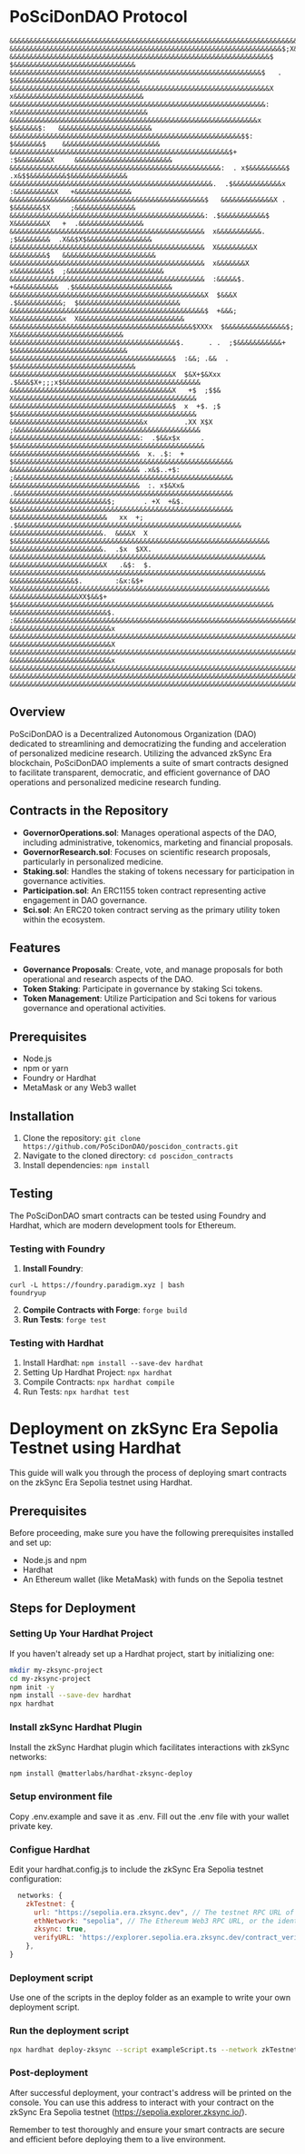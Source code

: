 # PoSciDonDAO Protocol

    &&&&&&&&&&&&&&&&&&&&&&&&&&&&&&&&&&&&&&&&&&&&&&&&&&&&&&&&&&&&&&&&&&&&&&&&&&&&&&&&&&&&&&&&&&&&&&&&&&&&
    &&&&&&&&&&&&&&&&&&&&&&&&&&&&&&&&&&&&&&&&&&&&&&&&&&&&&&&&&&&&&&&&&&&$;X&&&&&&&&&&&&&&&&&&&&&&&&&&&&&&
    &&&&&&&&&&&&&&&&&&&&&&&&&&&&&&&&&&&&&&&&&&&&&&&&&&&&&&&&&&&&&&&&$    $&&&&&&&&&&&&&&&&&&&&&&&&&&&&&&
    &&&&&&&&&&&&&&&&&&&&&&&&&&&&&&&&&&&&&&&&&&&&&&&&&&&&&&&&&&&&&&$   . $&&&&&&&&&&&&&&&&&&&&&&&&&&&&&&&
    &&&&&&&&&&&&&&&&&&&&&&&&&&&&&&&&&&&&&&&&&&&&&&&&&&&&&&&&&&&&&&&&X  x&&&&&&&&&&&&&&&&&&&&&&&&&&&&&&&&
    &&&&&&&&&&&&&&&&&&&&&&&&&&&&&&&&&&&&&&&&&&&&&&&&&&&&&&&&&&&&&&&:  x&&&&&&&&&&&&&&&&&&&&&&&&&&&&&&&&&
    &&&&&&&&&&&&&&&&&&&&&&&&&&&&&&&&&&&&&&&&&&&&&&&&&&&&&&&&&&&&&x   $&&&&&&$:   &&&&&&&&&&&&&&&&&&&&&&&
    &&&&&&&&&&&&&&&&&&&&&&&&&&&&&&&&&&&&&&&&&&&&&&&&&&&&&&&&&$$:   $&&&&&&&$    &&&&&&&&&&&&&&&&&&&&&&&&
    &&&&&&&&&&&&&&&&&&&&&&&&&&&&&&&&&&&&&&&&&&&&&&&&&&&&&&$+    :$&&&&&&&&X     &&&&&&&&&&&&&&&&&&&&&&&&
    &&&&&&&&&&&&&&&&&&&&&&&&&&&&&&&&&&&&&&&&&&&&&&&&&&&&:  . x$&&&&&&&&&$  .x&$$&&&&&&&&&$&&&&&&&&&&&&&&
    &&&&&&&&&&&&&&&&&&&&&&&&&&&&&&&&&&&&&&&&&&&&&&&&&&.  .$&&&&&&&&&&&&x  :&&&&&&&&&&X   +&&&&&&&&&&&&&&
    &&&&&&&&&&&&&&&&&&&&&&&&&&&&&&&&&&&&&&&&&&&&&&&&$   &&&&&&&&&&&&&X . $&&&&&&&$X     ;&&&&&&&&&&&&&&&
    &&&&&&&&&&&&&&&&&&&&&&&&&&&&&&&&&&&&&&&&&&&&&&&&: .$&&&&&&&&&&&$   X&&&&&&&&X   +  .&&&&&&&&&&&&&&&&
    &&&&&&&&&&&&&&&&&&&&&&&&&&&&&&&&&&&&&&&&&&&&&&&&  x&&&&&&&&&&&.  ;$&&&&&&&&  .X&&$X$&&&&&&&&&&&&&&&&
    &&&&&&&&&&&&&&&&&&&&&&&&&&&&&&&&&&&&&&&&&&&&&&&&  X&&&&&&&&&X   &&&&&&&&&$   &&&&&&&&&&&&&&&&&&&&&&&
    &&&&&&&&&&&&&&&&&&&&&&&&&&&&&&&&&&&&&&&&&&&&&&&&  x&&&&&&&X   x&&&&&&&&&$  ;&&&&&&&&&&&&&&&&&&&&&&&&
    &&&&&&&&&&&&&&&&&&&&&&&&&&&&&&&&&&&&&&&&&&&&&&&&  :&&&&&$.  +&&&&&&&&&&&  .$&&&&&&&&&&&&&&&&&&&&&&&&
    &&&&&&&&&&&&&&&&&&&&&&&&&&&&&&&&&&&&&&&&&&&&&&&&X  $&&&X  .$&&&&&&&&&&&;  $&&&&&&&&&&&&&&&&&&&&&&&&&
    &&&&&&&&&&&&&&&&&&&&&&&&&&&&&&&&&&&&&&&&&&&&&&&&$  +&&&; X&&&&&&&&&&&&x  X&&&&&&&&&&&&&&&&&&&&&&&&&&
    &&&&&&&&&&&&&&&&&&&&&&&&&&&&&&&&&&&&&&&&&&&&&$XXXx  $&&&&&&&&&&&&&&&$;  X&&&&&&&&&&&&&&&&&&&&&&&&&&&
    &&&&&&&&&&&&&&&&&&&&&&&&&&&&&&&&&&&&&&&&&$.      . .  ;$&&&&&&&&&&&+   $&&&&&&&&&&&&&&&&&&&&&&&&&&&&
    &&&&&&&&&&&&&&&&&&&&&&&&&&&&&&&&&&&&&&&&$  :&&; .&&  .               $&&&&&&&&&&&&&&&&&&&&&&&&&&&&&&
    &&&&&&&&&&&&&&&&&&&&&&&&&&&&&&&&&&&&&&&&X  $&X+$&Xxx .$&&&$X+;;;x$&&&&&&&&&&&&&&&&&&&&&&&&&&&&&&&&&&
    &&&&&&&&&&&&&&&&&&&&&&&&&&&&&&&&&&&&&&&&X   +$  ;$$&  X&&&&&&&&&&&&&&&&&&&&&&&&&&&&&&&&&&&&&&&&&&&&&
    &&&&&&&&&&&&&&&&&&&&&&&&&&&&&&&&&&&&&&&&$  x  +$. ;$  $&&&&&&&&&&&&&&&&&&&&&&&&&&&&&&&&&&&&&&&&&&&&&
    &&&&&&&&&&&&&&&&&&&&&&&&&&&&&&&&&x         .XX X$X   ;&&&&&&&&&&&&&&&&&&&&&&&&&&&&&&&&&&&&&&&&&&&&&&
    &&&&&&&&&&&&&&&&&&&&&&&&&&&&&&&&:  .$&&x$x     .    $&&&&&&&&&&&&&&&&&&&&&&&&&&&&&&&&&&&&&&&&&&&&&&&
    &&&&&&&&&&&&&&&&&&&&&&&&&&&&&&&&  x. .$:  +  $&&&&&&&&&&&&&&&&&&&&&&&&&&&&&&&&&&&&&&&&&&&&&&&&&&&&&&
    &&&&&&&&&&&&&&&&&&&&&&&&&&&&&&&& .x&$..+$:   ;&&&&&&&&&&&&&&&&&&&&&&&&&&&&&&&&&&&&&&&&&&&&&&&&&&&&&&
    &&&&&&&&&&&&&&&&&&&&&&&&&&&&&&&&  :. x$&Xx&  .&&&&&&&&&&&&&&&&&&&&&&&&&&&&&&&&&&&&&&&&&&&&&&&&&&&&&&
    &&&&&&&&&&&&&&&&&&&&&&&&$;       . +X  +&$.  $&&&&&&&&&&&&&&&&&&&&&&&&&&&&&&&&&&&&&&&&&&&&&&&&&&&&&&
    &&&&&&&&&&&&&&&&&&&&&&&&   xx  +;          .$&&&&&&&&&&&&&&&&&&&&&&&&&&&&&&&&&&&&&&&&&&&&&&&&&&&&&&&
    &&&&&&&&&&&&&&&&&&&&&&&.  &&&&X  X  $&&&&&&&&&&&&&&&&&&&&&&&&&&&&&&&&&&&&&&&&&&&&&&&&&&&&&&&&&&&&&&&
    &&&&&&&&&&&&&&&&&&&&&&&.  .$x  $XX.  &&&&&&&&&&&&&&&&&&&&&&&&&&&&&&&&&&&&&&&&&&&&&&&&&&&&&&&&&&&&&&&
    &&&&&&&&&&&&&&&&&&&&&&&X   .&$:  $.  &&&&&&&&&&&&&&&&&&&&&&&&&&&&&&&&&&&&&&&&&&&&&&&&&&&&&&&&&&&&&&&
    &&&&&&&&&&&&&&&&$.        :&x:&$+   X&&&&&&&&&&&&&&&&&&&&&&&&&&&&&&&&&&&&&&&&&&&&&&&&&&&&&&&&&&&&&&&
    &&&&&&&&&&&&&&&&&XX$&&$+           $&&&&&&&&&&&&&&&&&&&&&&&&&&&&&&&&&&&&&&&&&&&&&&&&&&&&&&&&&&&&&&&&
    &&&&&&&&&&&&&&&&&&&&&&&&$. :&&&&&&&&&&&&&&&&&&&&&&&&&&&&&&&&&&&&&&&&&&&&&&&&&&&&&&&&&&&&&&&&&&&&&&&&
    &&&&&&&&&&&&&&&&&&&&&&&&&x  &&&&&&&&&&&&&&&&&&&&&&&&&&&&&&&&&&&&&&&&&&&&&&&&&&&&&&&&&&&&&&&&&&&&&&&&
    &&&&&&&&&&&&&&&&&&&&&&&&&X  &&&&&&&&&&&&&&&&&&&&&&&&&&&&&&&&&&&&&&&&&&&&&&&&&&&&&&&&&&&&&&&&&&&&&&&&
    &&&&&&&&&&&&&&&&&&&&&&&&&x  &&&&&&&&&&&&&&&&&&&&&&&&&&&&&&&&&&&&&&&&&&&&&&&&&&&&&&&&&&&&&&&&&&&&&&&&
    &&&&&&&&&&&&&&&&&&&&&&&&&&&&&&&&&&&&&&&&&&&&&&&&&&&&&&&&&&&&&&&&&&&&&&&&&&&&&&&&&&&&&&&&&&&&&&&&&&&&
    &&&&&&&&&&&&&&&&&&&&&&&&&&&&&&&&&&&&&&&&&&&&&&&&&&&&&&&&&&&&&&&&&&&&&&&&&&&&&&&&&&&&&&&&&&&&&&&&&&&&

## Overview
PoSciDonDAO is a Decentralized Autonomous Organization (DAO) dedicated to streamlining and democratizing the funding and acceleration of personalized medicine research. Utilizing the advanced zkSync Era blockchain, PoSciDonDAO implements a suite of smart contracts designed to facilitate transparent, democratic, and efficient governance of DAO operations and  personalized medicine research funding.

## Contracts in the Repository
- **GovernorOperations.sol**: Manages operational aspects of the DAO, including administrative, tokenomics, marketing and financial proposals.
- **GovernorResearch.sol**: Focuses on scientific research proposals, particularly in personalized medicine.
- **Staking.sol**: Handles the staking of tokens necessary for participation in governance activities.
- **Participation.sol**: An ERC1155 token contract representing active engagement in DAO governance.
- **Sci.sol**: An ERC20 token contract serving as the primary utility token within the ecosystem.

## Features
- **Governance Proposals**: Create, vote, and manage proposals for both operational and research aspects of the DAO.
- **Token Staking**: Participate in governance by staking Sci tokens.
- **Token Management**: Utilize Participation and Sci tokens for various governance and operational activities.

## Prerequisites
- Node.js
- npm or yarn
- Foundry or Hardhat
- MetaMask or any Web3 wallet

## Installation
1. Clone the repository: ```git clone https://github.com/PoSciDonDAO/poscidon_contracts.git```
2. Navigate to the cloned directory: ```cd poscidon_contracts```
3. Install dependencies: ```npm install```

## Testing
The PoSciDonDAO smart contracts can be tested using Foundry and Hardhat, which are modern development tools for Ethereum.

### Testing with Foundry
1. **Install Foundry**:
```
curl -L https://foundry.paradigm.xyz | bash
foundryup
```
2. **Compile Contracts with Forge**: ```forge build```
3. **Run Tests**: ```forge test```

### Testing with Hardhat
1. Install Hardhat: ```npm install --save-dev hardhat```
2. Setting Up Hardhat Project: ```npx hardhat```
3. Compile Contracts: ```npx hardhat compile```
4. Run Tests: ```npx hardhat test```

# Deployment on zkSync Era Sepolia Testnet using Hardhat

This guide will walk you through the process of deploying smart contracts on the zkSync Era Sepolia testnet using Hardhat.

## Prerequisites
Before proceeding, make sure you have the following prerequisites installed and set up:
- Node.js and npm
- Hardhat
- An Ethereum wallet (like MetaMask) with funds on the Sepolia testnet

## Steps for Deployment

### Setting Up Your Hardhat Project
If you haven't already set up a Hardhat project, start by initializing one:
```bash
mkdir my-zksync-project
cd my-zksync-project
npm init -y
npm install --save-dev hardhat
npx hardhat
```
### Install zkSync Hardhat Plugin
Install the zkSync Hardhat plugin which facilitates interactions with zkSync networks: 
```bash
npm install @matterlabs/hardhat-zksync-deploy
```

### Setup environment file
Copy .env.example and save it as .env. Fill out the .env file with your wallet private key. 

### Configue Hardhat
Edit your hardhat.config.js to include the zkSync Era Sepolia testnet configuration:
```javascript
  networks: {
    zkTestnet: {
      url: "https://sepolia.era.zksync.dev", // The testnet RPC URL of zkSync Era network.
      ethNetwork: "sepolia", // The Ethereum Web3 RPC URL, or the identifier of the network (e.g. `mainnet` or `goerli`)
      zksync: true,
      verifyURL: 'https://explorer.sepolia.era.zksync.dev/contract_verification'
    },
}
```

### Deployment script
Use one of the scripts in the deploy folder as an example to write your own deployment script. 

### Run the deployment script 
```bash
npx hardhat deploy-zksync --script exampleScript.ts --network zkTestnet
```
### Post-deployment
After successful deployment, your contract's address will be printed on the console. You can use this address to interact with your contract on the zkSync Era Sepolia testnet (https://sepolia.explorer.zksync.io/).

Remember to test thoroughly and ensure your smart contracts are secure and efficient before deploying them to a live environment.

